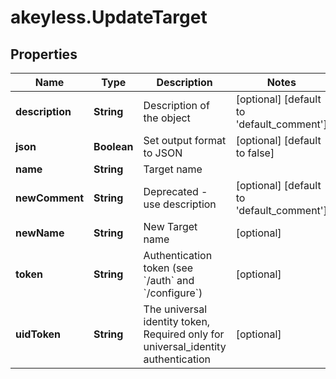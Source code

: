 # akeyless.UpdateTarget

## Properties

Name | Type | Description | Notes
------------ | ------------- | ------------- | -------------
**description** | **String** | Description of the object | [optional] [default to &#39;default_comment&#39;]
**json** | **Boolean** | Set output format to JSON | [optional] [default to false]
**name** | **String** | Target name | 
**newComment** | **String** | Deprecated - use description | [optional] [default to &#39;default_comment&#39;]
**newName** | **String** | New Target name | [optional] 
**token** | **String** | Authentication token (see &#x60;/auth&#x60; and &#x60;/configure&#x60;) | [optional] 
**uidToken** | **String** | The universal identity token, Required only for universal_identity authentication | [optional] 


